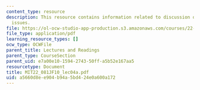 ```yaml
---
content_type: resource
description: This resource contains information related to discussion of sustainability
  issues.
file: https://ol-ocw-studio-app-production.s3.amazonaws.com/courses/22-081j-introduction-to-sustainable-energy-fall-2010/a5660d8ee904b94a5bd424e0a600a172_MIT22_081JF10_lec04a.pdf
file_type: application/pdf
learning_resource_types: []
ocw_type: OCWFile
parent_title: Lectures and Readings
parent_type: CourseSection
parent_uid: e7a00e10-1594-2743-50ff-a5b52e167aa5
resourcetype: Document
title: MIT22_081JF10_lec04a.pdf
uid: a5660d8e-e904-b94a-5bd4-24e0a600a172
---
```

